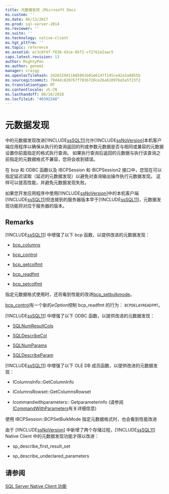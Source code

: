 ```yaml
---
title: 元数据发现 |Microsoft Docs
ms.custom: ''
ms.date: 06/13/2017
ms.prod: sql-server-2014
ms.reviewer: ''
ms.suite: ''
ms.technology: native-client
ms.tgt_pltfrm: ''
ms.topic: reference
ms.assetid: ec3c0f4f-f838-43ce-85f2-cf2761e2aac5
caps.latest.revision: 13
author: MightyPen
ms.author: genemi
manager: craigg
ms.openlocfilehash: 2d26329d11885061b01e6147f145ce42a2a8855b
ms.sourcegitcommit: 79d4dc820767f7836720ce26a61097ba5a5f23f2
ms.translationtype: MT
ms.contentlocale: zh-CN
ms.lasthandoff: 08/16/2018
ms.locfileid: "40392248"
---
```

# <a name="metadata-discovery"></a>元数据发现
  中的元数据发现改进[!INCLUDE[ssSQL11](../../../includes/sssql11-md.md)]允许[!INCLUDE[ssNoVersion](../../../includes/ssnoversion-md.md)]本机客户端应用程序以确保从执行的查询返回的列或参数元数据是否与相同或兼容的元数据设置你前面指定的格式执行查询。 如果执行查询后返回的元数据与执行该查询之前指定的元数据格式不兼容，您将会收到错误。  
  
 在 bcp 和 ODBC 函数以及 IBCPSession 和 IBCPSession2 接口中，您现在可以指定延迟读取（延迟的元数据发现）以避免对查询输出操作执行元数据发现。 这样可以提高性能，并避免元数据发现失败。  
  
 如果您开发应用程序中使用[!INCLUDE[ssNoVersion](../../../includes/ssnoversion-md.md)]中的本机客户端[!INCLUDE[ssSQL11](../../../includes/sssql11-md.md)]但连接到的服务器版本早于[!INCLUDE[ssSQL11](../../../includes/sssql11-md.md)]，元数据发现功能将对应于服务器的版本。  
  
## <a name="remarks"></a>Remarks  
 [!INCLUDE[ssSQL11](../../../includes/sssql11-md.md)] 中增强了以下 bcp 函数，以提供改进的元数据发现：  
  
-   [bcp_columns](../../native-client-odbc-extensions-bulk-copy-functions/bcp-columns.md)  
  
-   [bcp_control](../../native-client-odbc-extensions-bulk-copy-functions/bcp-control.md)  
  
-   [bcp_getcolfmt](../../native-client-odbc-extensions-bulk-copy-functions/bcp-getcolfmt.md)  
  
-   [bcp_readfmt](../../native-client-odbc-extensions-bulk-copy-functions/bcp-readfmt.md)  
  
-   [bcp_setcolfmt](../../native-client-odbc-extensions-bulk-copy-functions/bcp-setcolfmt.md)  
  
 指定元数据格式使用时，还将看到性能的改进[bcp_setbulkmode](../../native-client-odbc-extensions-bulk-copy-functions/bcp-setbulkmode.md)。  
  
 [bcp_control](../../native-client-odbc-extensions-bulk-copy-functions/bcp-control.md)有一个新的*eOption*控制 bcp_readfmt 的行为： `BCPDELAYREADFMT`。  
  
 [!INCLUDE[ssSQL11](../../../includes/sssql11-md.md)] 中增强了以下 ODBC 函数，以提供改进的元数据发现：  
  
-   [SQLNumResultCols](../../native-client-odbc-api/sqlnumresultcols.md)  
  
-   [SQLDescribeCol](../../native-client-odbc-api/sqldescribecol.md)  
  
-   [SQLNumParams](../../native-client-odbc-api/sqlnumparams.md)  
  
-   [SQLDescribeParam](../../native-client-odbc-api/sqldescribeparam.md)  
  
 [!INCLUDE[ssSQL11](../../../includes/sssql11-md.md)] 中增强了以下 OLE DB 成员函数，以提供改进的元数据发现：  
  
-   IColumnsInfo::GetColumnInfo  
  
-   IColumnsRowset::GetColumnsRowset  
  
-   Icommandwithparameters:: Getparameterinfo (请参阅[ICommandWithParameters](../../native-client-ole-db-interfaces/icommandwithparameters.md)有关详细信息)  
  
 使用 IBCPSession::BCPSetBulkMode 指定元数据格式时，也会看到性能改进  
  
 由于 [!INCLUDE[ssNoVersion](../../../includes/ssnoversion-md.md)] 中新增了两个存储过程，[!INCLUDE[ssSQL11](../../../includes/sssql11-md.md)] Native Client 中的元数据发现功能才得以改进：  
  
-   sp_describe_first_result_set  
  
-   sp_describe_undeclared_parameters  
  
## <a name="see-also"></a>请参阅  
 [SQL Server Native Client 功能](sql-server-native-client-features.md)  
  
  
